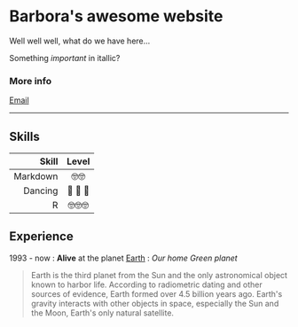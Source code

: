 # Barbora's awesome website

Well well well, what do we have here...

Something *important* in itallic?

### More info

[Email](mailto:barborahavelkova@gmail.com)

----
## **Skills**

| Skill | Level |
| ---: | :---: |
| Markdown | 🤓🤓 |
| Dancing | 💃 💃 💃 |
| R | 🤓🤓🤓 |

## Experience

1993 - now
:   **Alive** at the planet [Earth](https://www.google.com/earth/)
:   *Our home Green planet*

> Earth is the third planet from the Sun and the only astronomical object known to harbor life. According to radiometric dating and other sources of evidence, Earth formed over 4.5 billion years ago. Earth's gravity interacts with other objects in space, especially the Sun and the Moon, Earth's only natural satellite.

